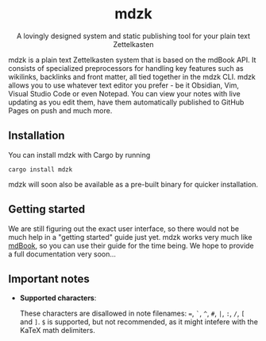 <h1 align="center">mdzk</h1>

<p align="center">A lovingly designed system and static publishing tool for your plain text Zettelkasten</p>

mdzk is a plain text Zettelkasten system that is based on the mdBook API. It consists of specialized preprocessors for handling key features such as wikilinks, backlinks and front matter, all tied together in the mdzk CLI. mdzk allows you to use whatever text editor you prefer - be it Obsidian, Vim, Visual Studio Code or even Notepad. You can view your notes with live updating as you edit them, have them automatically published to GitHub Pages on push and much more.

## Installation

You can install mdzk with Cargo by running

```
cargo install mdzk
```

mdzk will soon also be available as a pre-built binary for quicker installation.

## Getting started

We are still figuring out the exact user interface, so there would not be much help in a "getting started" guide just yet. mdzk works very much like [mdBook](https://rust-lang.github.io/mdBook/cli/index.html), so you can use their guide for the time being. We hope to provide a full documentation very soon...

## Important notes

- **Supported characters**:

    These characters are disallowed in note filenames: `=`, <code>\`</code>, `^`, `#`, `|`, `:`, `/`, `[` and `]`. `$` is supported, but not recommended, as it might intefere with the KaTeX math delimiters.
